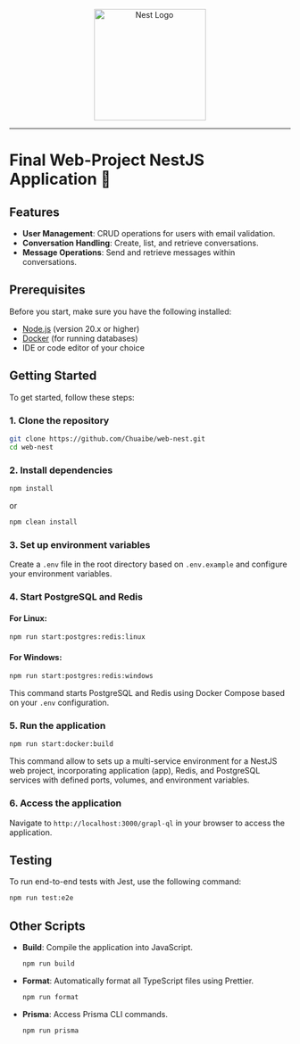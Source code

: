 <p align="center">
  <a href="http://nestjs.com/" target="blank"><img src="https://nestjs.com/img/logo-small.svg" width="200" alt="Nest Logo" /></a>
</p>

[circleci-image]: https://img.shields.io/circleci/build/github/nestjs/nest/master?token=abc123def456
[circleci-url]: https://circleci.com/gh/nestjs/nest

---

# Final Web-Project NestJS Application 🚀


## Features

- **User Management**: CRUD operations for users with email validation.
- **Conversation Handling**: Create, list, and retrieve conversations.
- **Message Operations**: Send and retrieve messages within conversations.

## Prerequisites

Before you start, make sure you have the following installed:

- [Node.js](https://nodejs.org/) (version 20.x or higher)
- [Docker](https://www.docker.com/) (for running databases)
- IDE or code editor of your choice

## Getting Started

To get started, follow these steps:

### 1. Clone the repository

```bash
git clone https://github.com/Chuaibe/web-nest.git
cd web-nest
```

### 2. Install dependencies
```bash
npm install
```
or 
```bash
npm clean install
```

### 3. Set up environment variables

Create a `.env` file in the root directory based on `.env.example` and configure your environment variables.

### 4. Start PostgreSQL and Redis

#### For Linux:

```bash
npm run start:postgres:redis:linux
```

#### For Windows:

```bash
npm run start:postgres:redis:windows
```

This command starts PostgreSQL and Redis using Docker Compose based on your `.env` configuration.

### 5. Run the application

```bash
npm run start:docker:build
```

This command allow to sets up a multi-service environment for a NestJS web project, incorporating application (app), Redis, and PostgreSQL services with defined ports, volumes, and environment variables. 

### 6. Access the application

Navigate to `http://localhost:3000/grapl-ql` in your browser to access the application.

## Testing

To run end-to-end tests with Jest, use the following command:

```bash
npm run test:e2e
```

## Other Scripts

- **Build**: Compile the application into JavaScript.

  ```bash
  npm run build
  ```

- **Format**: Automatically format all TypeScript files using Prettier.

  ```bash
  npm run format
  ```

- **Prisma**: Access Prisma CLI commands.

  ```bash
  npm run prisma
  ```